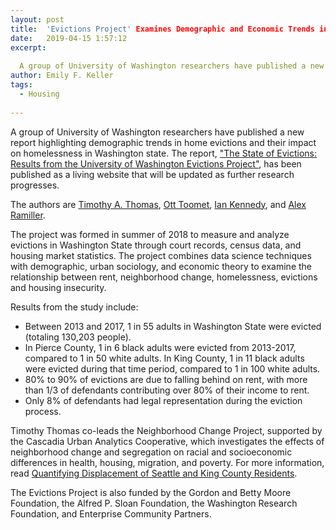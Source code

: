 ```yaml
---
layout: post
title:  'Evictions Project' Examines Demographic and Economic Trends in Washington State
date:   2019-04-15 1:57:12
excerpt:
  
  A group of University of Washington researchers have published a new report examining evictions and housing insecurity trends in Washington State
author: Emily F. Keller
tags:
  - Housing
  
---
```

A group of University of Washington researchers have published a new report highlighting demographic trends in home evictions and their impact on homelessness in Washington state. The report, ["The State of Evictions: Results from the University of Washington Evictions Project"](https://evictions.study), has been published as a living website that will be updated as further research progresses.

The authors are [Timothy A. Thomas](https://timathomas.github.io/), [Ott Toomet](https://ischool.uw.edu/people/faculty/profile/otoomet), [Ian Kennedy](https://soc.washington.edu/people/ian-kennedy), and [Alex Ramiller](https://geography.washington.edu/people/alexander-ramiller).

The project was formed in summer of 2018 to measure and analyze evictions in Washington State through court records, census data, and housing market statistics. The project combines data science techniques with demographic, urban sociology, and economic theory to examine the relationship between rent, neighborhood change, homelessness, evictions and housing insecurity.

Results from the study include:
* Between 2013 and 2017, 1 in 55 adults in Washington State were evicted (totaling 130,203 people).
* In Pierce County, 1 in 6 black adults were evicted from 2013-2017, compared to 1 in 50 white adults. In King County, 1 in 11 black adults were evicted during that time period, compared to 1 in 100 white adults.
* 80% to 90% of evictions are due to falling behind on rent, with more than 1/3 of defendants contributing over 80% of their income to rent.
* Only 8% of defendants had legal representation during the eviction process.

Timothy Thomas co-leads the Neighborhood Change Project, supported by the Cascadia Urban Analytics Cooperative, which investigates the effects of neighborhood change and segregation on racial and socioeconomic differences in health, housing, migration, and poverty. For more information, read [Quantifying Displacement of Seattle and King County Residents](https://www.cascadiadata.org/news/2018/09/20/neighborhood-change-project.html).

The Evictions Project is also funded by the Gordon and Betty Moore Foundation, the Alfred P. Sloan Foundation, the Washington Research Foundation, and Enterprise Community Partners.